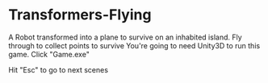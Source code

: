 # Transformers-Flying
A Robot transformed into a plane to survive on an inhabited island. Fly through to collect points to survive
You're going to need Unity3D to run this game. Click "Game.exe"

Hit "Esc" to go to next scenes
